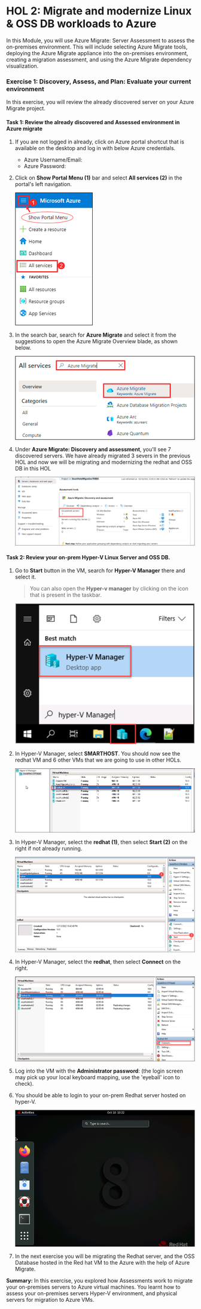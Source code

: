 # HOL 2: Migrate and modernize Linux & OSS DB workloads to Azure


In this Module, you will use Azure Migrate: Server Assessment to assess the on-premises environment. This will include selecting Azure Migrate tools, deploying the Azure Migrate appliance into the on-premises environment, creating a migration assessment, and using the Azure Migrate dependency visualization.

### Exercise 1: Discovery, Assess, and Plan: Evaluate your current environment

In this exercise, you will review the already discovered server on your Azure Migrate project.

#### Task 1: Review the already discovered and Assessed environment in Azure migrate

1. If you are not logged in already, click on Azure portal shortcut that is available on the desktop and log in with below Azure credentials.
    * Azure Username/Email: <inject key="AzureAdUserEmail"></inject> 
    * Azure Password: <inject key="AzureAdUserPassword"></inject>

2. Click on **Show Portal Menu (1)** bar and select **All services (2)** in the portal's left navigation.
 
    ![Screenshot of the All services overview blade.](Images/Allservices.png "Allservices Overview blade")

3. In the search bar, search for **Azure Migrate** and select it from the suggestions to open the Azure Migrate Overview blade, as shown below. 
 
    ![Screenshot of the Azure migrate overview blade.](Images/Azmigrate.png "Azmigrate Overview blade")

4. Under **Azure Migrate: Discovery and assessment**, you'll see 7 discovered servers. We have already migrated 3 severs in the previous HOL and now we will be migrating and modernizing the redhat and OSS DB in this HOL
 
    ![](Images/newhol2.png)
 
#### Task 2: Review your on-prem Hyper-V Linux Server and OSS DB.
 
1. Go to **Start** button in the VM, search for **Hyper-V Manager** there and select it. 

   > You can also open the **Hyper-v manager** by clicking on the icon that is present in the taskbar. 

     ![Screenshot of Hyper-V Manager, with the 'Hyper-V Manager' action highlighted.](Images/hyper-v-manager.png "Hyperv Manager")
     
1. In Hyper-V Manager, select **SMARTHOST<inject key="DeploymentID" enableCopy="false" />**. You should now see the redhat VM and 6 other VMs that we are going to use in other HOLs.

     ![Screenshot of Hyper-V Manager on the SmartHotelHost.](Images/redhatnew.png "Hyper-V Manager")
     
1. In Hyper-V Manager, select the **redhat (1)**, then select **Start (2)** on the right if not already running.

   ![Screenshot of Hyper-V Manager showing the start button for the Azure Migrate appliance.](Images/upd-startredhat.png "Start AzureMigrateAppliance")

1. In Hyper-V Manager, select the **redhat**, then select **Connect** on the right.

    ![Screenshot of Hyper-V Manager showing the connect button for the Azure Migrate appliance.](Images/connectredhat.png "Connect to AzureMigrateAppliance")

1. Log into the VM with the **Administrator password**: **<inject key="SmartHotelHost Admin Password" />** (the login screen may pick up your local keyboard mapping, use the 'eyeball' icon to check).

1. You should be able to login to your on-prem Redhat server hosted on hyper-V. 

    ![Screenshot of the Azure Migrate appliance terms of use.](Images/redhathome.png "Desktop shortcut")

1. In the next exercise you will be migrating the Redhat server, and the OSS Database hosted in the Red hat VM to the Azure with the help of Azure Migrate.  
    

**Summary:** In this exercise, you explored how Assessments work to migrate your on-premises servers to Azure virtual machines. You learnt how to assess your on-premises servers Hyper-V environment, and physical servers for migration to Azure VMs.
